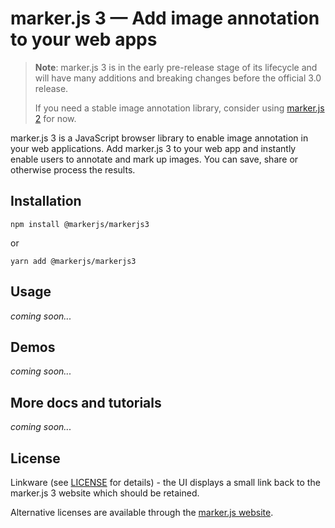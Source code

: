# marker.js 3 &mdash; Add image annotation to your web apps

> **Note**: marker.js 3 is in the early pre-release stage of its lifecycle and will have many additions and breaking changes before the official 3.0 release.
>
> If you need a stable image annotation library, consider using [marker.js 2](https://markerjs.com) for now.

marker.js 3 is a JavaScript browser library to enable image annotation in your web applications. Add marker.js 3 to your web app and instantly enable users to annotate and mark up images. You can save, share or otherwise process the results.

## Installation

```
npm install @markerjs/markerjs3
```

or 

```
yarn add @markerjs/markerjs3
```

## Usage

*coming soon...*

## Demos

*coming soon...*

## More docs and tutorials

*coming soon...*

## License
Linkware (see [LICENSE](https://github.com/ailon/markerjs3/blob/master/LICENSE) for details) - the UI displays a small link back to the marker.js 3 website which should be retained.

Alternative licenses are available through the [marker.js website](https://markerjs.com).